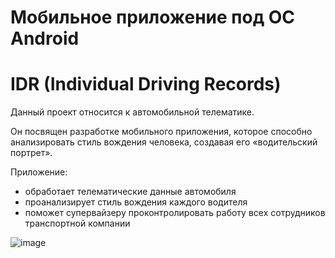 # Мобильное приложение под OC Android
# IDR (Individual Driving Records)
Данный проект относится к автомобильной телематике.

Он посвящен разработке мобильного приложения, которое способно анализировать стиль вождения человека, создавая его «водительский портрет».  
 
Приложение:
* обработает телематические данные автомобиля
* проанализирует стиль вождения каждого водителя
* поможет супервайзеру проконтролировать работу всех сотрудников  транспортной компании

![image](https://user-images.githubusercontent.com/48769852/230745720-c2e6e992-57ff-45e1-bcdd-1b2fceecdc9c.png)


